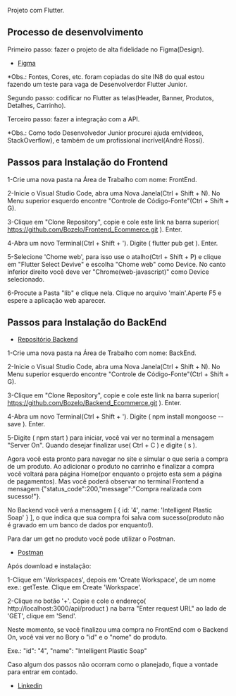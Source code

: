 Projeto com Flutter.

## Processo de desenvolvimento

Primeiro passo: fazer o projeto de alta fidelidade no Figma(Design).
- [Figma](https://www.figma.com/file/Kdbd0tFo3X9CtPvCI9Bvqz/e-commerce?node-id=1%3A2&t=1AgrX43kOFimuYDk-1)

*Obs.: Fontes, Cores, etc. foram copiadas do site IN8 do qual estou fazendo um teste para vaga de Desenvolverdor Flutter Junior.

Segundo passo: codificar no Flutter as telas(Header, Banner, Produtos, Detalhes, Carrinho). 

Terceiro passo: fazer a integração com a API.

*Obs.: Como todo Desenvolvedor Junior procurei ajuda em(videos, StackOverflow), e também de um profissional incrível(André Rossi).

## Passos para Instalação do Frontend

1-Crie uma nova pasta na Área de Trabalho com nome: FrontEnd.

2-Inicie o Visual Studio Code, abra uma Nova Janela(Ctrl + Shift + N). No Menu superior esquerdo encontre "Controle de Código-Fonte"(Ctrl + Shift + G).

3-Clique em "Clone Repository", copie e cole este link na barra superior( https://github.com/Bozelo/Frontend_Ecommerce.git ). Enter.

4-Abra um novo Terminal(Ctrl + Shift + '). Digite ( flutter pub get ). Enter.

5-Selecione 'Chome web', para isso use o atalho(Ctrl + Shift + P) e clique em "Flutter Select Devive" e escolha "Chome web" como Device.
No canto inferior direito você deve ver "Chrome(web-javascript)" como Device selecionado.

6-Procute a Pasta "lib" e clique nela. Clique no arquivo 'main'.Aperte F5 e espere a aplicação web aparecer.


## Passos para Instalação do BackEnd
- [Repositório Backend](https://github.com/Bozelo/Backend_Ecommerce)

1-Crie uma nova pasta na Área de Trabalho com nome: BackEnd.

2-Inicie o Visual Studio Code, abra uma Nova Janela(Ctrl + Shift + N). No Menu superior esquerdo encontre "Controle de Código-Fonte"(Ctrl + Shift + G).

3-Clique em "Clone Repository", copie e cole este link na barra superior( https://github.com/Bozelo/Backend_Ecommerce.git ). Enter.

4-Abra um novo Terminal(Ctrl + Shift + '). Digite ( npm install mongoose --save ). Enter.

5-Digite ( npm start ) para iniciar, você vai ver no terminal a mensagem "Server On". Quando desejar finalizar use( Ctrl + C ) e digite ( s ).

Agora você esta pronto para navegar no site e simular o que seria a compra de um produto. Ao adicionar o produto no carrinho e finalizar a compra você voltará para página Home(por enquanto o projeto esta sem a página de pagamentos). Mas você poderá observar no terminal Frontend a mensagem {"status_code":200,"message":"Compra realizada com sucesso!"}.

No Backend você verá a mensagem [ { id: '4', name: 'Intelligent Plastic Soap' } ], o que indica que sua compra foi salva com sucesso(produto não é gravado em um banco de dados por enquanto!).

Para dar um get no produto você pode utilizar o Postman. 
- [Postman](https://www.postman.com/downloads/)

Após download e instalação: 

1-Clique em 'Workspaces', depois em 'Create Workspace', de um nome exe.: getTeste. Clique em Create 'Workspace'.

2-Clique no botão '+'. Copie e cole o endereço( http://localhost:3000/api/product ) na barra "Enter request URL" ao lado de 'GET', clique em 'Send'.

Neste momento, se você finalizou uma compra no FrontEnd com o Backend On, você vai ver no Bory o "id" e o "nome" do produto. 

Exe.: "id": "4",  "name": "Intelligent Plastic Soap"

Caso algum dos passos não ocorram como o planejado, fique a vontade para entrar em contado.
- [Linkedin](https://www.linkedin.com/in/jean-bozelo-b90521243/)

